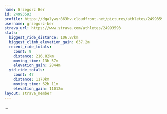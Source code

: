 ```yaml
---
name: Grzegorz Ber
id: 24993593
profile: https://dgalywyr863hv.cloudfront.net/pictures/athletes/24993593/7453165/11/large.jpg
username: grzegorz-ber
strava_url: https://www.strava.com/athletes/24993593
stats:
  biggest_ride_distance: 106.87km
  biggest_climb_elevation_gain: 637.2m
  recent_ride_totals:
    count: 9
    distance: 216.82km
    moving_time: 13h 57m
    elevation_gain: 2844m
  ytd_ride_totals:
    count: 47
    distance: 1170km
    moving_time: 62h 11m
    elevation_gain: 11012m
layout: strava_member
--- 
```

...
